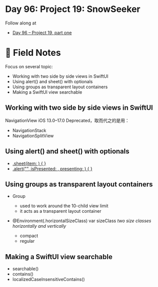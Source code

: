 # Day 96: Project 19: SnowSeeker

Follow along at 
- [Day 96 – Project 19, part one][1]

# 📒 Field Notes

Focus on several topic:

- Working with two side by side views in SwiftUI
- Using alert() and sheet() with optionals
- Using groups as transparent layout containers
- Making a SwiftUI view searchable
 
 
## Working with two side by side views in SwiftUI

NavigationView iOS 13.0–17.0 Deprecated，取而代之的是用：
- NavigationStack
- NavigationSplitView


## Using alert() and sheet() with optionals

- [.sheet(item: ) { }][2]
- [.alert("", isPresented: , presenting: ) { }][3]


## Using groups as transparent layout containers

- Group
  - used to work around the 10-child view limit
  - it acts as a transparent layout container

- @Environment(\.horizontalSizeClass) var sizeClass
_two size classes horizontally and vertically_
  - compact
  - regular


## Making a SwiftUI view searchable

- searchable()
- contains() 
- localizedCaseInsensitiveContains()


[1]: https://www.hackingwithswift.com/100/swiftui/96
[2]: https://github.com/VisionAce/100DaysOfSwiftUI/blob/02aaad8a85a2e2e60f72af56517be3c5e6d75b76/Day96/UsingAlert()AndSheet()WithOptionals.swift#L24C1-L26C14
[3]: https://github.com/VisionAce/100DaysOfSwiftUI/blob/02aaad8a85a2e2e60f72af56517be3c5e6d75b76/Day96/UsingAlert()AndSheet()WithOptionals.swift#L42C1-L44C14
